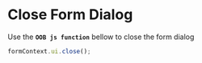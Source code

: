 # Close Form Dialog

Use the **```OOB js function```** bellow to close the form dialog

```js
formContext.ui.close();
```
